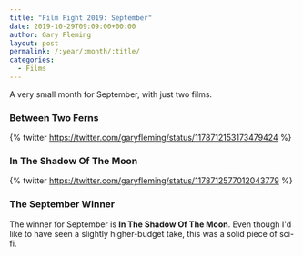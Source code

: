 ```yaml
---
title: "Film Fight 2019: September"
date: 2019-10-29T09:09:00+00:00
author: Gary Fleming
layout: post
permalink: /:year/:month/:title/
categories:
  - Films
---
```


A very small month for September, with just two films.

### Between Two Ferns

{% twitter https://twitter.com/garyfleming/status/1178712153173479424 %}

### In The Shadow Of The Moon

{% twitter https://twitter.com/garyfleming/status/1178712577012043779 %}

### The September Winner

The winner for September is **In The Shadow Of The Moon**. Even though I'd like to have seen a slightly higher-budget take, this was a solid piece of sci-fi.
